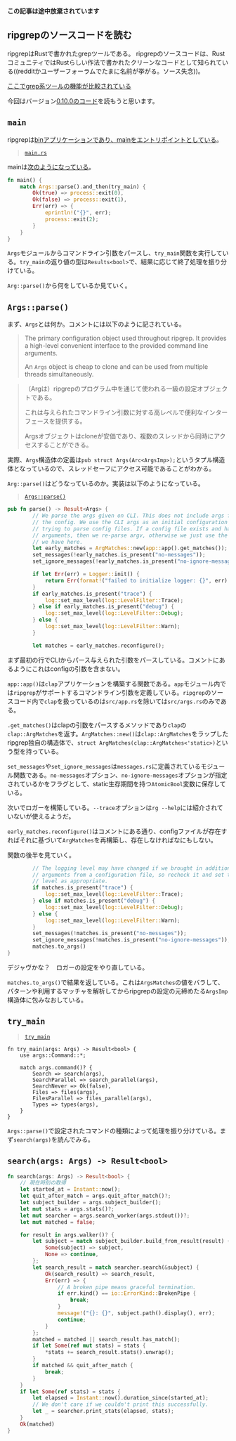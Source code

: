 **この記事は途中放棄されています**

## ripgrepのソースコードを読む

ripgrepはRustで書かれたgrepツールである。 ripgrepのソースコードは、RustコミュニティではRustらしい作法で書かれたクリーンなコードとして知られている((redditかユーザーフォーラムでたまに名前が挙がる。ソース失念))。

[ここでgrep系ツールの機能が比較されている](https://beyondgrep.com/feature-comparison/)

今回はバージョン[0.10.0のコード](https://github.com/BurntSushi/ripgrep/tree/0.10.0)を読もうと思います。

## `main`

ripgrepは[binアプリケーションであり、mainをエントリポイントとしている](https://github.com/BurntSushi/ripgrep/blob/master/Cargo.toml#L25-L28)。

> [`main.rs`](https://github.com/BurntSushi/ripgrep/blob/master/src/main.rs)

mainは[次のようになっている](https://github.com/BurntSushi/ripgrep/blob/0.10.0/src/main.rs#L38-L47)。

```rust
fn main() {
    match Args::parse().and_then(try_main) {
        Ok(true) => process::exit(0),
        Ok(false) => process::exit(1),
        Err(err) => {
            eprintln!("{}", err);
            process::exit(2);
        }
    }
}
```

`Args`モジュールからコマンドライン引数をパースし、`try_main`関数を実行している。`try_main`の返り値の型は`Results<bool>`で、結果に応じて終了処理を振り分けている。

`Arg::parse()`から何をしているか見ていく。

## `Args::parse()`

まず、`Args`とは何か。コメントには以下のように記されている。

>  The primary configuration object used throughout ripgrep. It provides a
>  high-level convenient interface to the provided command line arguments.
> 
>  An `Args` object is cheap to clone and can be used from multiple threads
>  simultaneously.

> （Argは）ripgrepのプログラム中を通じて使われる一級の設定オブジェクトである。
> 
> これは与えられたコマンドライン引数に対する高レベルで便利なインターフェースを提供する。
> 
> Argsオブジェクトはcloneが安価であり、複数のスレッドから同時にアクセスすることができる。

実際、`Args`構造体の定義は`pub struct Args(Arc<ArgsImp>);`というタプル構造体となっているので、スレッドセーフにアクセス可能であることがわかる。

`Arg::parse()`はどうなっているのか。実装は以下のようになっている。

> [`Args::parse()`](https://github.com/BurntSushi/ripgrep/blob/0.10.0/src/args.rs#L125-L160)

```rust
pub fn parse() -> Result<Args> {
        // We parse the args given on CLI. This does not include args from
        // the config. We use the CLI args as an initial configuration while
        // trying to parse config files. If a config file exists and has
        // arguments, then we re-parse argv, otherwise we just use the matches
        // we have here.
        let early_matches = ArgMatches::new(app::app().get_matches());
        set_messages(!early_matches.is_present("no-messages"));
        set_ignore_messages(!early_matches.is_present("no-ignore-messages"));

        if let Err(err) = Logger::init() {
            return Err(format!("failed to initialize logger: {}", err).into());
        }
        if early_matches.is_present("trace") {
            log::set_max_level(log::LevelFilter::Trace);
        } else if early_matches.is_present("debug") {
            log::set_max_level(log::LevelFilter::Debug);
        } else {
            log::set_max_level(log::LevelFilter::Warn);
        }

        let matches = early_matches.reconfigure();
```

まず最初の行でCLIからパース与えられた引数をパースしている。コメントにあるようにこれはconfigの引数を含まない。

`app::app()`は`clap`アプリケーションを構築する関数である。`app`モジュール内では`ripgrep`がサポートするコマンドライン引数を定義している。`ripgrep`のソースコード内で`clap`を扱っているのは`src/app.rs`を除いては`src/args.rs`のみである。

`.get_matches()`はclapの引数をパースするメソッドであり`clap`の`clap::ArgMatches`を返す。`ArgMatches::new()`は`clap::ArgMatches`をラップしたripgrep独自の構造体で、`struct ArgMatches(clap::ArgMatches<'static>)`という型を持っている。

`set_messages`や`set_ignore_messages`は`messages.rs`に定義されているモジュール関数である。`no-messages`オプション、`no-ignore-messages`オプションが指定されているかをフラグとして、static生存期間を持つ`AtomicBool`変数に保存している。

次いでロガーを構築している。`--trace`オプションは`rg --help`には紹介されていないが使えるようだ。

`early_matches.reconfigure()`はコメントにある通り、configファイルが存在すればそれに基づいて`ArgMatches`を再構築し、存在しなければなにもしない。

関数の後半を見ていく。

```rust
        // The logging level may have changed if we brought in additional
        // arguments from a configuration file, so recheck it and set the log
        // level as appropriate.
        if matches.is_present("trace") {
            log::set_max_level(log::LevelFilter::Trace);
        } else if matches.is_present("debug") {
            log::set_max_level(log::LevelFilter::Debug);
        } else {
            log::set_max_level(log::LevelFilter::Warn);
        }
        set_messages(!matches.is_present("no-messages"));
        set_ignore_messages(!matches.is_present("no-ignore-messages"));
        matches.to_args()
}
```

デジャヴかな？　ロガーの設定をやり直している。

`matches.to_args()`で結果を返している。これは`ArgsMatches`の値をバラして、パターンや利用するマッチャを解析してからripgrepの設定の元締めたる`ArgsImp`構造体に包みなおしている。

## `try_main`

> [`try_main`](https://github.com/BurntSushi/ripgrep/blob/0.10.0/src/main.rs#L49-L60)

```
fn try_main(args: Args) -> Result<bool> {
    use args::Command::*;

    match args.command()? {
        Search => search(args),
        SearchParallel => search_parallel(args),
        SearchNever => Ok(false),
        Files => files(args),
        FilesParallel => files_parallel(args),
        Types => types(args),
    }
}
```

`Args::parse()`で設定されたコマンドの種類によって処理を振り分けている。まず`search(args)`を読んでみる。

## `search(args: Args) -> Result<bool>`

```rust
fn search(args: Args) -> Result<bool> {
    // 現在時刻の取得
    let started_at = Instant::now();
    let quit_after_match = args.quit_after_match()?;
    let subject_builder = args.subject_builder();
    let mut stats = args.stats()?;
    let mut searcher = args.search_worker(args.stdout())?;
    let mut matched = false;

    for result in args.walker()? {
        let subject = match subject_builder.build_from_result(result) {
            Some(subject) => subject,
            None => continue,
        };
        let search_result = match searcher.search(&subject) {
            Ok(search_result) => search_result,
            Err(err) => {
                // A broken pipe means graceful termination.
                if err.kind() == io::ErrorKind::BrokenPipe {
                    break;
                }
                message!("{}: {}", subject.path().display(), err);
                continue;
            }
        };
        matched = matched || search_result.has_match();
        if let Some(ref mut stats) = stats {
            *stats += search_result.stats().unwrap();
        }
        if matched && quit_after_match {
            break;
        }
    }
    if let Some(ref stats) = stats {
        let elapsed = Instant::now().duration_since(started_at);
        // We don't care if we couldn't print this successfully.
        let _ = searcher.print_stats(elapsed, stats);
    }
    Ok(matched)
}
```

